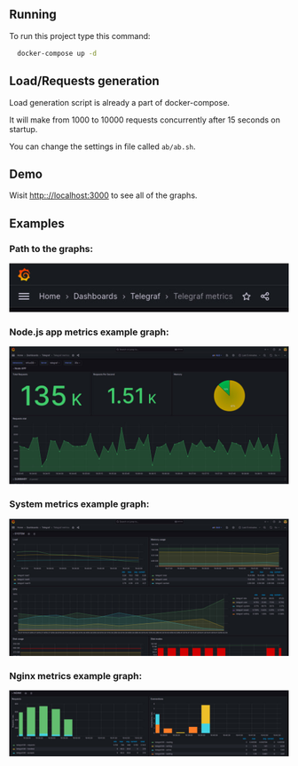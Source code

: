 ## Running

To run this project type this command:

```bash
  docker-compose up -d
```

## Load/Requests generation

Load generation script is already a part of docker-compose. 

It will make from 1000 to 10000 requests concurrently after 15 seconds on startup.

You can change the settings in file called `ab/ab.sh`.

## Demo

Wisit [http:://localhost:3000](http:://localhost:3000) to see all of the graphs.

## Examples

### Path to the graphs:

![Path to the graphs.](./demo_images/graph_path.jpg)

### Node.js app metrics example graph:

![Node.js app metrics example graph.](./demo_images/graph_example_1.jpg)

### System metrics example graph:

![System metrics example graph.](./demo_images/graph_example_2.jpg)

### Nginx metrics example graph:

![Nginx metrics example graph.](./demo_images/graph_example_3.jpg)